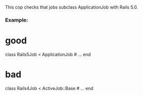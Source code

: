 This cop checks that jobs subclass ApplicationJob with Rails 5.0.

### Example:

 # good
 class Rails5Job < ApplicationJob
     # ...
 end

 # bad
 class Rails4Job < ActiveJob::Base
     # ...
 end